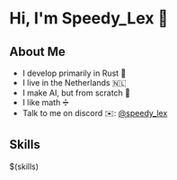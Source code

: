 # Hi, I'm Speedy_Lex 👋

## About Me
- I develop primarily in Rust 🔨
- I live in the Netherlands 🇳🇱
- I make AI, but from scratch 🤖
- I like math ➗
- Talk to me on discord ✉️: [@speedy_lex](https://discord.com/users/824339532996411432)

## Skills
$(skills)